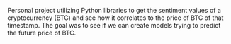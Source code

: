 Personal project utilizing Python libraries to get the sentiment values of a cryptocurrency (BTC) and see how it correlates to the price of BTC of that timestamp.
The goal was to see if we can create models trying to predict the future price of BTC.
